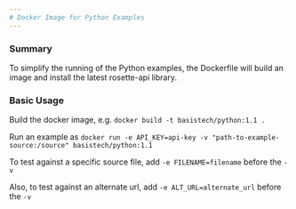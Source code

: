 ```yaml
---
# Docker Image for Python Examples
---
```

### Summary
To simplify the running of the Python examples, the Dockerfile will build an image and install the latest rosette-api library.

### Basic Usage
Build the docker image, e.g. `docker build -t basistech/python:1.1 .`

Run an example as `docker run -e API_KEY=api-key -v "path-to-example-source:/source" basistech/python:1.1`

To test against a specific source file, add `-e FILENAME=filename` before the `-v`

Also, to test against an alternate url, add `-e ALT_URL=alternate_url` before the `-v`
